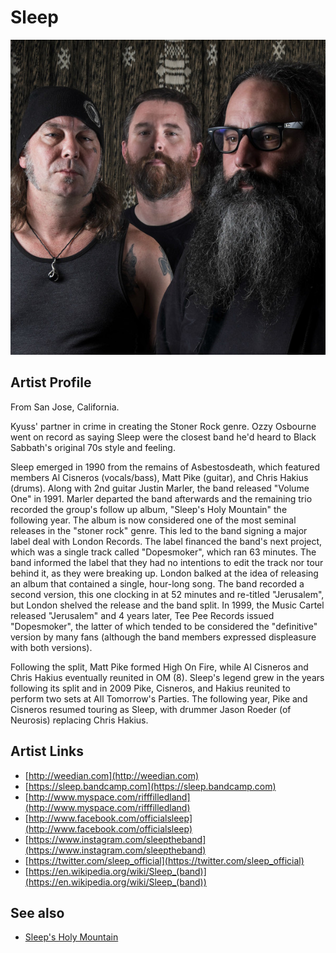 # Sleep

![](../../assets/artists/Sleep.png)

## Artist Profile

From San Jose, California.

Kyuss' partner in crime in creating the Stoner Rock genre. Ozzy Osbourne went on record as saying Sleep were the closest band he'd heard to Black Sabbath's original 70s style and feeling.

Sleep emerged in 1990 from the remains of Asbestosdeath, which featured members Al Cisneros (vocals/bass), Matt Pike (guitar), and Chris Hakius (drums). Along with 2nd guitar Justin Marler, the band released "Volume One" in 1991. Marler departed the band afterwards and the remaining trio recorded the group's follow up album, "Sleep's Holy Mountain" the following year. The album is now considered one of the most seminal releases in the "stoner rock" genre. This led to the band signing a major label deal with London Records. The label financed the band's next project, which was a single track called "Dopesmoker", which ran 63 minutes. The band informed the label that they had no intentions to edit the track nor tour behind it, as they were breaking up. London balked at the idea of releasing an album that contained a single, hour-long song. The band recorded a second version, this one clocking in at 52 minutes and re-titled "Jerusalem", but London shelved the release and the band split. In 1999, the Music Cartel released "Jerusalem" and 4 years later, Tee Pee Records issued "Dopesmoker", the latter of which tended to be considered the "definitive" version by many fans (although the band members expressed displeasure with both versions).

Following the split, Matt Pike formed High On Fire, while Al Cisneros and Chris Hakius eventually reunited in OM (8). Sleep's legend grew in the years following its split and in 2009 Pike, Cisneros, and Hakius reunited to perform two sets at All Tomorrow's Parties. The following year, Pike and Cisneros resumed touring as Sleep, with drummer Jason Roeder (of Neurosis) replacing Chris Hakius.

## Artist Links

- [http://weedian.com](http://weedian.com)
- [https://sleep.bandcamp.com](https://sleep.bandcamp.com)
- [http://www.myspace.com/rifffilledland](http://www.myspace.com/rifffilledland)
- [http://www.facebook.com/officialsleep](http://www.facebook.com/officialsleep)
- [https://www.instagram.com/sleeptheband](https://www.instagram.com/sleeptheband)
- [https://twitter.com/sleep_official](https://twitter.com/sleep_official)
- [https://en.wikipedia.org/wiki/Sleep_(band)](https://en.wikipedia.org/wiki/Sleep_(band))


## See also

- [Sleep's Holy Mountain](Sleeps_Holy_Mountain.md)
